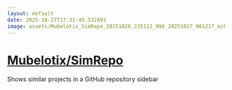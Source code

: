 ```yaml
---
layout: default
date: 2025-10-27T17:31:45.532493
image: assets/Mubelotix_SimRepo_20251026_215112_996_20251027_001217_ecbf8b--20251027T011225483--cropped.png
---
```


# [Mubelotix/SimRepo](https://github.com/Mubelotix/SimRepo/)

Shows similar projects in a GitHub repository sidebar

